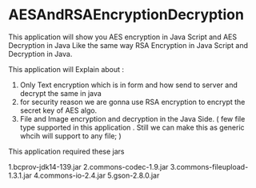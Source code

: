 # AESAndRSAEncryptionDecryption
This application will show you AES encryption in Java Script and AES Decryption in Java
Like the same way RSA Encryption in Java Script and Decryption in Java.

This application will Explain about :
1. Only Text encryption which is in form and how send to server and decrypt the same in java
2. for security reason we are gonna use RSA encryption to encrypt the secret key of AES algo.
3. File and Image encryption and decryption in the Java Side. ( few file type supported in this application . Still we can make this as generic whcih will support to any file; )

This application required these jars

1.bcprov-jdk14-139.jar
2.commons-codec-1.9.jar
3.commons-fileupload-1.3.1.jar
4.commons-io-2.4.jar
5.gson-2.8.0.jar
